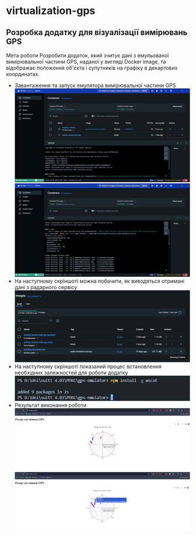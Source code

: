﻿# virtualization-gps
## Розробка додатку для візуалізації вимірювань GPS
Мета роботи
Розробити додаток, який зчитує дані з емульованої вимірювальної частини GPS, наданої у вигляді Docker image, та відображає положення об'єкта і супутників на графіку в декартових координатах.

- Завантаження та запуск емулятора вимірювальної частини GPS
![Скриншот 1](./screenshots/1.png) 
![Скриншот 1](./screenshots/2.png)
- На наступному скріншоті можна побачити, як виводяться отримані дані з радарного сервісу
![Скриншот 1](./screenshots/3.png) 
- На наступному скріншоті показаний процес встановлення необхідних залежностей для роботи додатку 
![Скриншот 1](./screenshots/4.png)
- Результат виконання роботи
![Скриншот 1](./screenshots/5.png)
![Скриншот 1](./screenshots/6.png)
